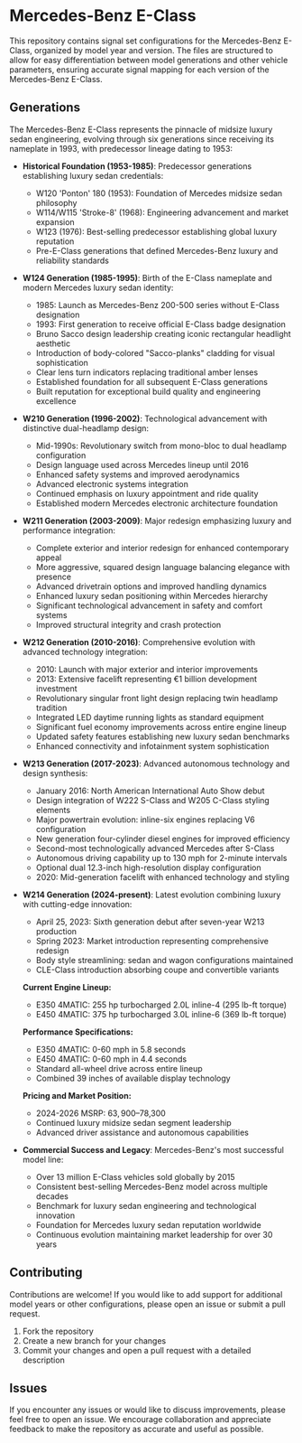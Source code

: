 # Mercedes-Benz E-Class

This repository contains signal set configurations for the Mercedes-Benz E-Class, organized by model year and version. The files are structured to allow for easy differentiation between model generations and other vehicle parameters, ensuring accurate signal mapping for each version of the Mercedes-Benz E-Class.

## Generations

The Mercedes-Benz E-Class represents the pinnacle of midsize luxury sedan engineering, evolving through six generations since receiving its nameplate in 1993, with predecessor lineage dating to 1953:

- **Historical Foundation (1953-1985)**: Predecessor generations establishing luxury sedan credentials:
  - W120 'Ponton' 180 (1953): Foundation of Mercedes midsize sedan philosophy
  - W114/W115 'Stroke-8' (1968): Engineering advancement and market expansion
  - W123 (1976): Best-selling predecessor establishing global luxury reputation
  - Pre-E-Class generations that defined Mercedes-Benz luxury and reliability standards

- **W124 Generation (1985-1995)**: Birth of the E-Class nameplate and modern Mercedes luxury sedan identity:
  - 1985: Launch as Mercedes-Benz 200-500 series without E-Class designation
  - 1993: First generation to receive official E-Class badge designation
  - Bruno Sacco design leadership creating iconic rectangular headlight aesthetic
  - Introduction of body-colored "Sacco-planks" cladding for visual sophistication
  - Clear lens turn indicators replacing traditional amber lenses
  - Established foundation for all subsequent E-Class generations
  - Built reputation for exceptional build quality and engineering excellence

- **W210 Generation (1996-2002)**: Technological advancement with distinctive dual-headlamp design:
  - Mid-1990s: Revolutionary switch from mono-bloc to dual headlamp configuration
  - Design language used across Mercedes lineup until 2016
  - Enhanced safety systems and improved aerodynamics
  - Advanced electronic systems integration
  - Continued emphasis on luxury appointment and ride quality
  - Established modern Mercedes electronic architecture foundation

- **W211 Generation (2003-2009)**: Major redesign emphasizing luxury and performance integration:
  - Complete exterior and interior redesign for enhanced contemporary appeal
  - More aggressive, squared design language balancing elegance with presence
  - Advanced drivetrain options and improved handling dynamics
  - Enhanced luxury sedan positioning within Mercedes hierarchy
  - Significant technological advancement in safety and comfort systems
  - Improved structural integrity and crash protection

- **W212 Generation (2010-2016)**: Comprehensive evolution with advanced technology integration:
  - 2010: Launch with major exterior and interior improvements
  - 2013: Extensive facelift representing €1 billion development investment
  - Revolutionary singular front light design replacing twin headlamp tradition
  - Integrated LED daytime running lights as standard equipment
  - Significant fuel economy improvements across entire engine lineup
  - Updated safety features establishing new luxury sedan benchmarks
  - Enhanced connectivity and infotainment system sophistication

- **W213 Generation (2017-2023)**: Advanced autonomous technology and design synthesis:
  - January 2016: North American International Auto Show debut
  - Design integration of W222 S-Class and W205 C-Class styling elements
  - Major powertrain evolution: inline-six engines replacing V6 configuration
  - New generation four-cylinder diesel engines for improved efficiency
  - Second-most technologically advanced Mercedes after S-Class
  - Autonomous driving capability up to 130 mph for 2-minute intervals
  - Optional dual 12.3-inch high-resolution display configuration
  - 2020: Mid-generation facelift with enhanced technology and styling

- **W214 Generation (2024-present)**: Latest evolution combining luxury with cutting-edge innovation:
  - April 25, 2023: Sixth generation debut after seven-year W213 production
  - Spring 2023: Market introduction representing comprehensive redesign
  - Body style streamlining: sedan and wagon configurations maintained
  - CLE-Class introduction absorbing coupe and convertible variants

  **Current Engine Lineup:**
  - E350 4MATIC: 255 hp turbocharged 2.0L inline-4 (295 lb-ft torque)
  - E450 4MATIC: 375 hp turbocharged 3.0L inline-6 (369 lb-ft torque)

  **Performance Specifications:**
  - E350 4MATIC: 0-60 mph in 5.8 seconds
  - E450 4MATIC: 0-60 mph in 4.4 seconds
  - Standard all-wheel drive across entire lineup
  - Combined 39 inches of available display technology

  **Pricing and Market Position:**
  - 2024-2026 MSRP: $63,900–$78,300
  - Continued luxury midsize sedan segment leadership
  - Advanced driver assistance and autonomous capabilities

- **Commercial Success and Legacy**: Mercedes-Benz's most successful model line:
  - Over 13 million E-Class vehicles sold globally by 2015
  - Consistent best-selling Mercedes-Benz model across multiple decades
  - Benchmark for luxury sedan engineering and technological innovation
  - Foundation for Mercedes luxury sedan reputation worldwide
  - Continuous evolution maintaining market leadership for over 30 years

## Contributing

Contributions are welcome! If you would like to add support for additional model years or other configurations, please open an issue or submit a pull request.

1. Fork the repository
2. Create a new branch for your changes
3. Commit your changes and open a pull request with a detailed description

## Issues

If you encounter any issues or would like to discuss improvements, please feel free to open an issue. We encourage collaboration and appreciate feedback to make the repository as accurate and useful as possible.

